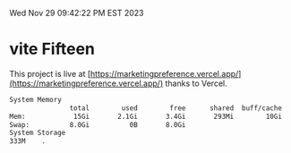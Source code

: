 Wed Nov 29 09:42:22 PM EST 2023

# vite Fifteen


This project is live at [https://marketingpreference.vercel.app/](https://marketingpreference.vercel.app/) thanks to Vercel.

```bash
System Memory
               total        used        free      shared  buff/cache   available
Mem:            15Gi       2.1Gi       3.4Gi       293Mi        10Gi        13Gi
Swap:          8.0Gi          0B       8.0Gi
System Storage
333M	.
```
